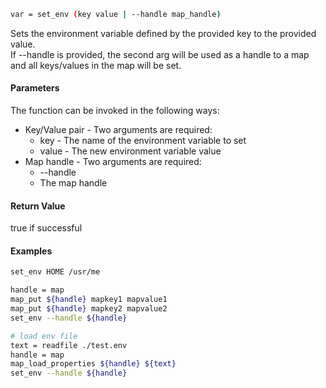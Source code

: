```sh
var = set_env (key value | --handle map_handle)
```

Sets the environment variable defined by the provided key to the provided value.<br>
If --handle is provided, the second arg will be used as a handle to a map and all keys/values in the map will be set.

#### Parameters

The function can be invoked in the following ways:
* Key/Value pair - Two arguments are required:
  * key - The name of the environment variable to set
  * value - The new environment variable value
* Map handle - Two arguments are required:
  * --handle
  * The map handle

#### Return Value

true if successful

#### Examples

```sh
set_env HOME /usr/me

handle = map
map_put ${handle} mapkey1 mapvalue1
map_put ${handle} mapkey2 mapvalue2
set_env --handle ${handle}

# load env file
text = readfile ./test.env
handle = map
map_load_properties ${handle} ${text}
set_env --handle ${handle}
```

